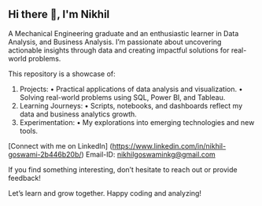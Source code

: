 ##       Hi there 👋, I'm Nikhil

<!--
**NikhilGoswamiSDE/NikhilGoswamiSDE** is a ✨ _special_ ✨ repository because its `README.md` (this file) appears on your GitHub profile.
-->
A Mechanical Engineering graduate and an enthusiastic learner in Data Analysis, and Business Analysis. I’m passionate about uncovering actionable insights through data and creating impactful solutions for real-world problems.

This repository is a showcase of:
1) Projects:
      • Practical applications of data analysis and visualization.
      • Solving real-world problems using SQL, Power BI, and Tableau.
2) Learning Journeys:
      • Scripts, notebooks, and dashboards reflect my data and business analytics growth.
3) Experimentation:
      • My explorations into emerging technologies and new tools.

[Connect with me on LinkedIn] (https://www.linkedin.com/in/nikhil-goswami-2b446b20b/)
Email-ID: [nikhilgoswaminkg@gmail.com](nikhilgoswaminkg@gmail.com)
  
If you find something interesting, don’t hesitate to reach out or provide feedback!

Let’s learn and grow together. Happy coding and analyzing!
